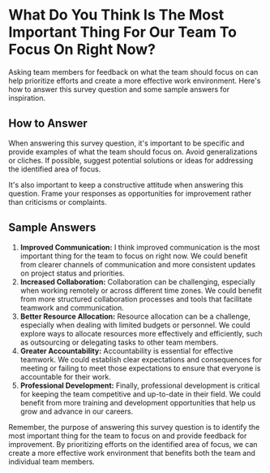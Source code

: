 What Do You Think Is The Most Important Thing For Our Team To Focus On Right Now?
========================================================================================================

Asking team members for feedback on what the team should focus on can help prioritize efforts and create a more effective work environment. Here's how to answer this survey question and some sample answers for inspiration.

How to Answer
-------------

When answering this survey question, it's important to be specific and provide examples of what the team should focus on. Avoid generalizations or cliches. If possible, suggest potential solutions or ideas for addressing the identified area of focus.

It's also important to keep a constructive attitude when answering this question. Frame your responses as opportunities for improvement rather than criticisms or complaints.

Sample Answers
--------------

1. **Improved Communication:** I think improved communication is the most important thing for the team to focus on right now. We could benefit from clearer channels of communication and more consistent updates on project status and priorities.
2. **Increased Collaboration:** Collaboration can be challenging, especially when working remotely or across different time zones. We could benefit from more structured collaboration processes and tools that facilitate teamwork and communication.
3. **Better Resource Allocation:** Resource allocation can be a challenge, especially when dealing with limited budgets or personnel. We could explore ways to allocate resources more effectively and efficiently, such as outsourcing or delegating tasks to other team members.
4. **Greater Accountability:** Accountability is essential for effective teamwork. We could establish clear expectations and consequences for meeting or failing to meet those expectations to ensure that everyone is accountable for their work.
5. **Professional Development:** Finally, professional development is critical for keeping the team competitive and up-to-date in their field. We could benefit from more training and development opportunities that help us grow and advance in our careers.

Remember, the purpose of answering this survey question is to identify the most important thing for the team to focus on and provide feedback for improvement. By prioritizing efforts on the identified area of focus, we can create a more effective work environment that benefits both the team and individual team members.
